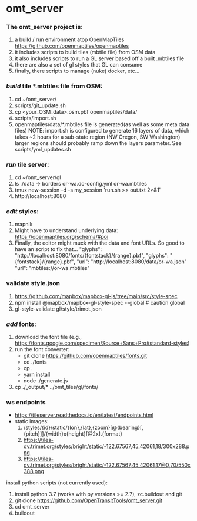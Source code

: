 omt_server
==========

### The omt_server project is:
  1. a build / run environment atop OpenMapTiles https://github.com/openmaptiles/openmaptiles
  1. it includes scripts to build tiles (mbtile file) from OSM data
  1. it also includes scripts to run a GL server based off a built .mbtiles file
  1. there are also a set of gl styles that GL can consume
  1. finally, there scripts to manage (nuke) docker, etc...


### **_build_** tile *.mbtiles file from OSM:
  1. cd ~/omt_server/
  1. scripts/git_update.sh
  1. cp <your_OSM_data>.osm.pbf openmaptiles/data/
  1. scripts/import.sh
  1. openmaptiles/data/*.mbtiles file is generated(as well as some meta data files)
  NOTE: import.sh is configured to generate 16 layers of data, which takes ~2 hours for a sub-state region (NW Oregon, SW Washington)
        larger regions should probably ramp down the layers parameter. See scripts/yml_updates.sh


###  **_run_** tile server:
  1. cd ~/omt_server/gl
  1. ls ./data -> borders or-wa.dc-config.yml  or-wa.mbtiles
  1. tmux new-session -d -s my_session 'run.sh >> out.txt 2>&1'
  1. http://localhost:8080


### **_edit_** styles:
  1. mapnik
  1. Might have to understand underlying data: https://openmaptiles.org/schema/#poi
  1. Finally, the editor might muck with the data and font URLs.  So good to have an script to fix that...
     "glyphs": "http://localhost:8080/fonts/{fontstack}/{range}.pbf",
     "glyphs": "{fontstack}/{range}.pbf",
     "url": "http://localhost:8080/data/or-wa.json"
     "url": "mbtiles://or-wa.mbtiles"


### validate style.json
  1. https://github.com/mapbox/mapbox-gl-js/tree/main/src/style-spec
  1. npm install @mapbox/mapbox-gl-style-spec --global  # caution global
  1. gl-style-validate gl/style/trimet.json


### **_add_** fonts:
  1. download the font file (e.g., 
  https://fonts.google.com/specimen/Source+Sans+Pro#standard-styles)
  1. run the font converter:
     - git clone https://github.com/openmaptiles/fonts.git
     - cd ./fonts
     - cp <your new font dir> .
     - yarn install
     - node ./generate.js
  1. cp ./_output/* ../omt_tiles/gl/fonts/


### ws endpoints
  - https://tileserver.readthedocs.io/en/latest/endpoints.html
  - static images:
    1. /styles/{id}/static/{lon},{lat},{zoom}[@{bearing}[,{pitch}]]/{width}x{height}[@2x].{format}
    1. https://tiles-dv.trimet.org/styles/bright/static/-122.67567,45.42061,18/300x288.png
    1. https://tiles-dv.trimet.org/styles/bright/static/-122.67567,45.42061,17@0,70/550x388.png 
  

install python scripts (not currently used):
  1. install python 3.7 (works with py versions >= 2.7), zc.buildout and git
  1. git clone https://github.com/OpenTransitTools/omt_server.git
  1. cd omt_server
  1. buildout

